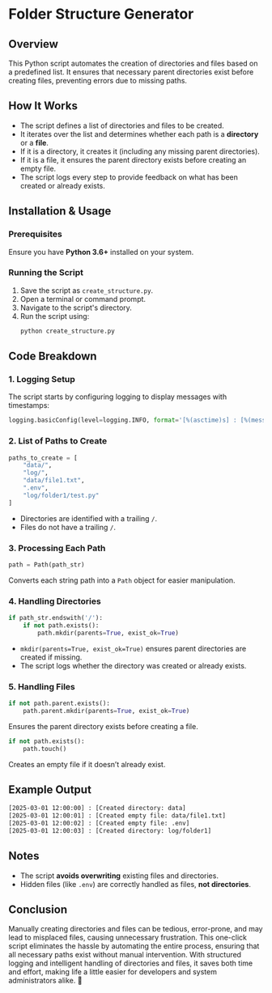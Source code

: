 # Folder Structure Generator

## Overview
This Python script automates the creation of directories and files based on a predefined list. It ensures that necessary parent directories exist before creating files, preventing errors due to missing paths.

## How It Works
- The script defines a list of directories and files to be created.
- It iterates over the list and determines whether each path is a **directory** or a **file**.
- If it is a directory, it creates it (including any missing parent directories).
- If it is a file, it ensures the parent directory exists before creating an empty file.
- The script logs every step to provide feedback on what has been created or already exists.

## Installation & Usage
### Prerequisites
Ensure you have **Python 3.6+** installed on your system.

### Running the Script
1. Save the script as `create_structure.py`.
2. Open a terminal or command prompt.
3. Navigate to the script's directory.
4. Run the script using:
   ```bash
   python create_structure.py
   ```

## Code Breakdown
### 1. **Logging Setup**
The script starts by configuring logging to display messages with timestamps:
```python
logging.basicConfig(level=logging.INFO, format='[%(asctime)s] : [%(message)s]')
```

### 2. **List of Paths to Create**
```python
paths_to_create = [
    "data/", 
    "log/", 
    "data/file1.txt", 
    ".env", 
    "log/folder1/test.py"
]
```
- Directories are identified with a trailing `/`.
- Files do not have a trailing `/`.

### 3. **Processing Each Path**
```python
path = Path(path_str)
```
Converts each string path into a `Path` object for easier manipulation.

### 4. **Handling Directories**
```python
if path_str.endswith('/'):
    if not path.exists():
        path.mkdir(parents=True, exist_ok=True)
```
- `mkdir(parents=True, exist_ok=True)` ensures parent directories are created if missing.
- The script logs whether the directory was created or already exists.

### 5. **Handling Files**
```python
if not path.parent.exists():
    path.parent.mkdir(parents=True, exist_ok=True)
```
Ensures the parent directory exists before creating a file.

```python
if not path.exists():
    path.touch()
```
Creates an empty file if it doesn’t already exist.

## Example Output
```bash
[2025-03-01 12:00:00] : [Created directory: data]
[2025-03-01 12:00:01] : [Created empty file: data/file1.txt]
[2025-03-01 12:00:02] : [Created empty file: .env]
[2025-03-01 12:00:03] : [Created directory: log/folder1]
```

## Notes
- The script **avoids overwriting** existing files and directories.
- Hidden files (like `.env`) are correctly handled as files, **not directories**.

## Conclusion
Manually creating directories and files can be tedious, error-prone, and may lead to misplaced files, causing unnecessary frustration. This one-click script eliminates the hassle by automating the entire process, ensuring that all necessary paths exist without manual intervention. With structured logging and intelligent handling of directories and files, it saves both time and effort, making life a little easier for developers and system administrators alike. 🚀

